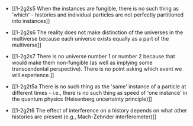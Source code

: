 - [[1-2g2s5 When the instances are fungible, there is no such thing as 'which' - histories and individual particles are not perfectly partitioned into instances]]
- [[1-2g2s6 The reality does not make distinction of the universes in the multiverse because each universe exists equally as a part of the multiverse]]
- [[1-2g2s7 There is no universe number 1 or number 2 because that would make them non-fungible (as well as implying some transcendental perspective). There is no point asking which event we will experience.]]

- [[1-2g2t5a There is no such thing as the 'same' instance of a particle at different times - i.e., there is no such thing as speed of 'one instance' in the quantum physics (Heisenberg uncertainty principle)]]
- [[1-2g2t6 The effect of interference on a history depends on what other histories are present (e.g., Mach-Zehnder interferometer)]]
